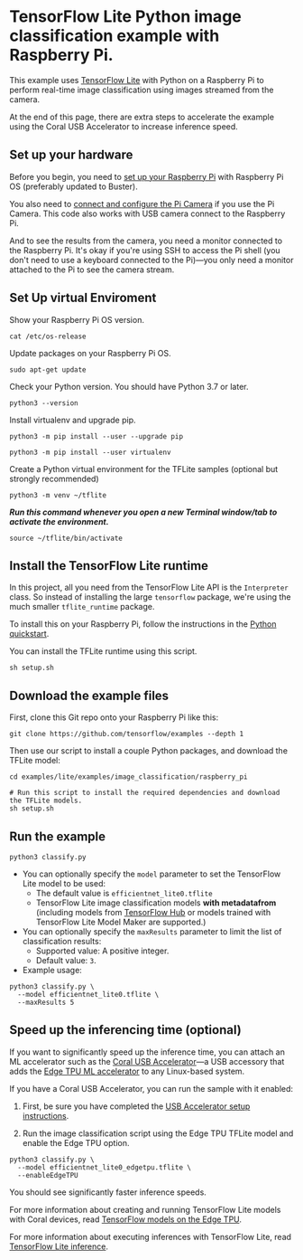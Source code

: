 # TensorFlow Lite Python image classification example with Raspberry Pi.

This example uses [TensorFlow Lite](https://tensorflow.org/lite) with Python
on a Raspberry Pi to perform real-time image classification using images
streamed from the camera.

At the end of this page, there are extra steps to accelerate the example using
the Coral USB Accelerator to increase inference speed.


## Set up your hardware

Before you begin, you need to [set up your Raspberry Pi](
https://projects.raspberrypi.org/en/projects/raspberry-pi-setting-up) with
Raspberry Pi OS (preferably updated to Buster).

You also need to [connect and configure the Pi Camera](
https://www.raspberrypi.org/documentation/configuration/camera.md) if you use
the Pi Camera. This code also works with USB camera connect to the Raspberry Pi.

And to see the results from the camera, you need a monitor connected
to the Raspberry Pi. It's okay if you're using SSH to access the Pi shell
(you don't need to use a keyboard connected to the Pi)—you only need a monitor
attached to the Pi to see the camera stream.

## Set Up virtual Enviroment

Show your Raspberry Pi OS version.

```
cat /etc/os-release
```

Update packages on your Raspberry Pi OS.

```
sudo apt-get update
```

Check your Python version. You should have Python 3.7 or later.

```
python3 --version

```
Install virtualenv and upgrade pip.

```
python3 -m pip install --user --upgrade pip
```

```
python3 -m pip install --user virtualenv
```

Create a Python virtual environment for the TFLite samples (optional but strongly recommended)

```
python3 -m venv ~/tflite
```

***Run this command whenever you open a new Terminal window/tab to activate the environment.***

```
source ~/tflite/bin/activate
```

## Install the TensorFlow Lite runtime

In this project, all you need from the TensorFlow Lite API is the `Interpreter`
class. So instead of installing the large `tensorflow` package, we're using the
much smaller `tflite_runtime` package.

To install this on your Raspberry Pi, follow the instructions in the
[Python quickstart](https://www.tensorflow.org/lite/guide/python#install_tensorflow_lite_for_python).

You can install the TFLite runtime using this script.

```
sh setup.sh
```

## Download the example files

First, clone this Git repo onto your Raspberry Pi like this:

```
git clone https://github.com/tensorflow/examples --depth 1
```

Then use our script to install a couple Python packages, and
download the TFLite model:

```
cd examples/lite/examples/image_classification/raspberry_pi

# Run this script to install the required dependencies and download the TFLite models.
sh setup.sh
```

## Run the example

```
python3 classify.py
```
*   You can optionally specify the `model` parameter to set the TensorFlow Lite
    model to be used:
    *   The default value is `efficientnet_lite0.tflite`
    *   TensorFlow Lite image classification models **with metadatafrom**
    (including models from [TensorFlow Hub](https://tfhub.dev/tensorflow/collections/lite/task-library/image-classifier/1)
    or models trained with TensorFlow Lite Model Maker are supported.)
*   You can optionally specify the `maxResults` parameter to limit the list of
    classification results:
    *   Supported value: A positive integer.
    *   Default value: `3`.
*   Example usage:

```
python3 classify.py \
  --model efficientnet_lite0.tflite \
  --maxResults 5
```

## Speed up the inferencing time (optional)

If you want to significantly speed up the inference time, you can attach an
ML accelerator such as the [Coral USB Accelerator](
https://coral.withgoogle.com/products/accelerator)—a USB accessory that adds
the [Edge TPU ML accelerator](https://coral.withgoogle.com/docs/edgetpu/faq/)
to any Linux-based system.

If you have a Coral USB Accelerator, you can run the sample with it enabled:

1.  First, be sure you have completed the [USB Accelerator setup instructions](
    https://coral.withgoogle.com/docs/accelerator/get-started/).

2.  Run the image classification script using the Edge TPU TFLite model and
    enable the Edge TPU option.

```
python3 classify.py \
  --model efficientnet_lite0_edgetpu.tflite \
  --enableEdgeTPU
```

You should see significantly faster inference speeds.

For more information about creating and running TensorFlow Lite models with
Coral devices, read [TensorFlow models on the Edge TPU](
https://coral.withgoogle.com/docs/edgetpu/models-intro/).

For more information about executing inferences with TensorFlow Lite, read
[TensorFlow Lite inference](https://www.tensorflow.org/lite/guide/inference).
